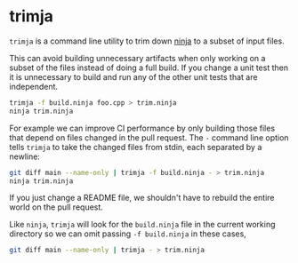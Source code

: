 # trimja

`trimja` is a command line utility to trim down
[ninja](https://ninja-build.org/) to a subset of input files.

This can avoid building unnecessary artifacts when only working on a subset
of the files instead of doing a full build.  If you change a unit test then
it is unnecessary to build and run any of the other unit tests that are
independent.

```bash
trimja -f build.ninja foo.cpp > trim.ninja
ninja trim.ninja
```

For example we can improve CI performance by only building those files that
depend on files changed in the pull request.  The `-` command line option
tells `trimja` to take the changed files from stdin, each separated by
a newline:

```bash
git diff main --name-only | trimja -f build.ninja - > trim.ninja
ninja trim.ninja
```

If you just change a README file, we shouldn't have to rebuild the entire
world on the pull request.

Like `ninja`, `trimja` will look for the `build.ninja` file in the current
working directory so we can omit passing `-f build.ninja` in these cases,

```bash
git diff main --name-only | trimja - > trim.ninja
```